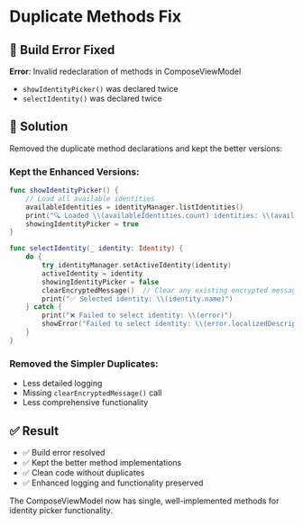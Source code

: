 # Duplicate Methods Fix

## 🚨 Build Error Fixed

**Error**: Invalid redeclaration of methods in ComposeViewModel
- `showIdentityPicker()` was declared twice
- `selectIdentity()` was declared twice

## 🔧 Solution

Removed the duplicate method declarations and kept the better versions:

### **Kept the Enhanced Versions**:

```swift
func showIdentityPicker() {
    // Load all available identities
    availableIdentities = identityManager.listIdentities()
    print("🔍 Loaded \\(availableIdentities.count) identities: \\(availableIdentities.map { $0.name })")
    showingIdentityPicker = true
}

func selectIdentity(_ identity: Identity) {
    do {
        try identityManager.setActiveIdentity(identity)
        activeIdentity = identity
        showingIdentityPicker = false
        clearEncryptedMessage()  // Clear any existing encrypted message
        print("✅ Selected identity: \\(identity.name)")
    } catch {
        print("❌ Failed to select identity: \\(error)")
        showError("Failed to select identity: \\(error.localizedDescription)")
    }
}
```

### **Removed the Simpler Duplicates**:
- Less detailed logging
- Missing `clearEncryptedMessage()` call
- Less comprehensive functionality

## ✅ Result

- ✅ Build error resolved
- ✅ Kept the better method implementations
- ✅ Clean code without duplicates
- ✅ Enhanced logging and functionality preserved

The ComposeViewModel now has single, well-implemented methods for identity picker functionality.